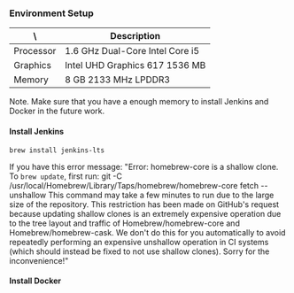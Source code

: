 ### Environment Setup

| \ | Description |
| --- | --- |
| Processor | 1.6 GHz Dual-Core Intel Core i5 |
| Graphics | Intel UHD Graphics 617 1536 MB |
| Memory | 8 GB 2133 MHz LPDDR3 |

Note. Make sure that you have a enough memory to install Jenkins and Docker in the future work.


#### Install Jenkins
```
brew install jenkins-lts
```
If you have this error message: "Error: homebrew-core is a shallow clone. To `brew update`, first run: git -C /usr/local/Homebrew/Library/Taps/homebrew/homebrew-core fetch --unshallow This command may take a few minutes to run due to the large size of the repository. This restriction has been made on GitHub's request because updating shallow clones is an extremely expensive operation due to the tree layout and traffic of Homebrew/homebrew-core and Homebrew/homebrew-cask. We don't do this for you automatically to avoid repeatedly performing an expensive unshallow operation in CI systems (which should instead be fixed to not use shallow clones). Sorry for the inconvenience!"

#### Install Docker
